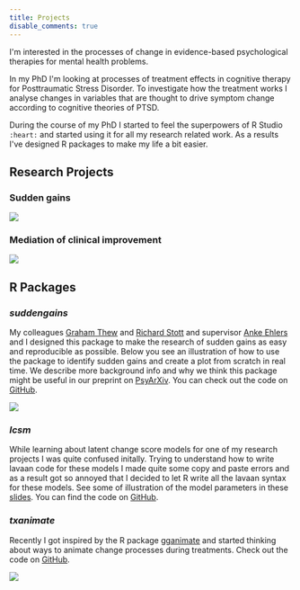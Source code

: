 ```yaml
---
title: Projects
disable_comments: true
---
```


I'm interested in the processes of change in evidence-based psychological therapies for mental health problems.

In my PhD I'm looking at processes of treatment effects in cognitive therapy for Posttraumatic Stress Disorder. 
To investigate how the treatment works I analyse changes in variables that are thought to drive symptom change according to cognitive theories of PTSD.

During the course of my PhD I started to feel the superpowers of R Studio `:heart:` and started using it for all my research related work.
As a results I've designed R packages to make my life a bit easier. 

## Research Projects

### Sudden gains

<img src="/images/project-sg.png"/>

### Mediation of clinical improvement

<img src="/images/project-med.png"/>

## R Packages

### *suddengains*

My colleagues [Graham Thew](https://twitter.com/drgrahamthew) and [Richard Stott](https://twitter.com/DrRichardStott) and supervisor [Anke Ehlers](https://www.psy.ox.ac.uk/team/anke-ehlers) and I designed this package to make the research of sudden gains as easy and reproducible as possible. Below you see an illustration of how to use the package to identify sudden gains and create a plot from scratch in real time. We describe more background info and why we think this package might be useful in our preprint on [PsyArXiv](https://psyarxiv.com/2wa84/). You can check out the code on [GitHub](https://github.com/milanwiedemann/suddengains). 

<img src="/gifs/r-suddengains.gif"/>

### *lcsm*

While learning about latent change score models for one of my research projects I was quite confused initally.
Trying to understand how to write lavaan code for these models I made quite some copy and paste errors and as a result got so annoyed that I decided to let R write all the lavaan syntax for these models. See some of illustration of the model parameters in these [slides](https://docs.google.com/presentation/d/1q-SVbTA6n_HiC1bLjmCWySk1_b2u6rj12XrfK8-WEE0/edit?usp=sharing). You can find the code on [GitHub](https://github.com/milanwiedemann/lcsm).

### *txanimate*

Recently I got inspired by the R package [gganimate](https://gganimat) and started thinking about ways to animate change processes during treatments. Check out the code on [GitHub](https://github.com/milanwiedemann/txanimate).

<img src="/gifs/sgdata_anim_01.gif"/>


